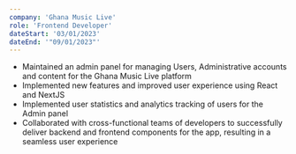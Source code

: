 ```yaml
---
company: 'Ghana Music Live'
role: 'Frontend Developer'
dateStart: '03/01/2023'
dateEnd: '"09/01/2023"'
---
```


- Maintained an admin panel for managing Users, Administrative accounts and content for the Ghana Music Live
  platform
- Implemented new features and improved user experience using React and NextJS
- Implemented user statistics and analytics tracking of users for the Admin panel
- Collaborated with cross-functional teams of developers to successfully deliver backend and frontend components for the app, resulting in a seamless user experience
